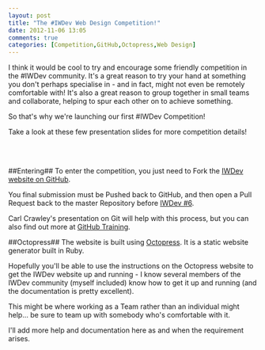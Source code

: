 ```yaml
---
layout: post
title: "The #IWDev Web Design Competition!"
date: 2012-11-06 13:05
comments: true
categories: [Competition,GitHub,Octopress,Web Design]
---
```


I think it would be cool to try and encourage some friendly competition in the #IWDev community. It's a great reason to try your hand at something you don't perhaps specialise in - and in fact, might not even be remotely comfortable with! It's also a great reason to group together in small teams and collaborate, helping to spur each other on to achieve something.

So that's why we're launching our first #IWDev Competition! <!--More--> 

Take a look at these few presentation slides for more competition details!

<script async class="speakerdeck-embed" data-id="5099029b99698b000201fb6c" data-ratio="1.3333333333333333" src="//speakerdeck.com/assets/embed.js"></script>

<br /><br />

##Entering##
To enter the competition, you just need to Fork the [IWDev website on GitHub](https://github.com/IWDev/iwdev.github.com).

You final submission must be Pushed back to GitHub, and then open a Pull Request back to the master Repository before [IWDev #6](/blog/2012/11/05/iwdev-6-the-christmas-one/).

Carl Crawley's presentation on Git will help with this process, but you can also find out more at [GitHub Training](http://training.github.com/).

##Octopress##
The website is built using [Octopress](http://octopress.org). It is a static website generator built in Ruby. 

Hopefully you'll be able to use the instructions on the Octopress website to get the IWDev website up and running - I know several members of the IWDev community (myself included) know how to get it up and running (and the documentation is pretty excellent). 

This might be where working as a Team rather than an individual might help... be sure to team up with somebody who's comfortable with it.

I'll add more help and documentation here as and when the requirement arises.